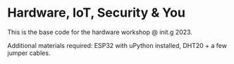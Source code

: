 # Hardware, IoT, Security & You

This is the base code for the hardware workshop @ init.g 2023.

Additional materials required: ESP32 with uPython installed, DHT20 + a few jumper cables.

